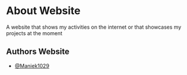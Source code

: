 # About Website

A website that shows my activities on the internet or that showcases my projects at the moment


## Authors Website



- [@Maniek1029](https://www.github.com/Maniek1029)
